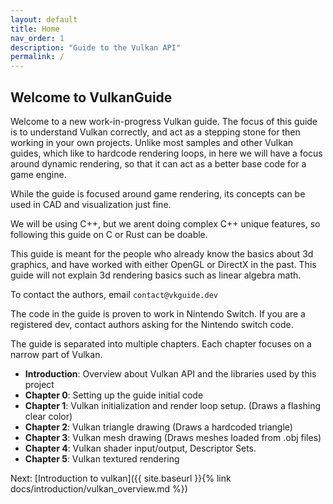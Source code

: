 ```yaml
---
layout: default
title: Home
nav_order: 1
description: "Guide to the Vulkan API"
permalink: /
---
```



## Welcome to VulkanGuide

Welcome to a new work-in-progress Vulkan guide. The focus of this guide is to understand Vulkan correctly, and act as a stepping stone for then working in your own projects. Unlike most samples and other Vulkan guides, which like to hardcode rendering loops, in here we will have a focus around dynamic rendering, so that it can act as a better base code for a game engine.

While the guide is focused around game rendering, its concepts can be used in CAD and visualization just fine.

We will be using C++, but we arent doing complex C++ unique features, so following this guide on C or Rust can be doable.

This guide is meant for the people who already know the basics about 3d graphics, and have worked with either OpenGL or DirectX in the past. This guide will not explain 3d rendering basics such as linear algebra math.


To contact the authors, email `contact@vkguide.dev`

The code in the guide is proven to work in Nintendo Switch. If you are a registered dev, contact authors asking for the Nintendo switch code.


The guide is separated into multiple chapters. Each chapter focuses on a narrow part of Vulkan.

- **Introduction**: Overview about Vulkan API and the libraries used by this project
-  **Chapter 0**: Setting up the guide initial code
-  **Chapter 1**: Vulkan initialization and render loop setup. (Draws a flashing clear color)
-  **Chapter 2**: Vulkan triangle drawing (Draws a hardcoded triangle)
-  **Chapter 3**: Vulkan mesh drawing (Draws meshes loaded from .obj files)
-  **Chapter 4**: Vulkan shader input/output, Descriptor Sets.
-  **Chapter 5**: Vulkan textured rendering

Next: [Introduction to vulkan]({{ site.baseurl }}{% link docs/introduction/vulkan_overview.md %})

<div id="container"></div>
<link rel="stylesheet" href="https://imsun.github.io/gitment/style/default.css">
<script src="https://vkguide.dev/gitment/gitment.browser.js"></script>
  <script>
    var clientId = 'c45eb9f49498ae618ab4';
    var clientSecret = '582956c8bdfb982043c48b37c53c67d82c9b6f0c';
    var gitment = new Gitment({
      id: 'test page',
      owner: 'vblanco20-1',
      repo: 'vulkan-guide',
      oauth: {
        client_id: clientId,
        client_secret: clientSecret,
      },
    });

    gitment.render('container');
  </script>